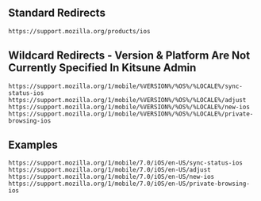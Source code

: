 ## Standard Redirects

```
https://support.mozilla.org/products/ios
```

## Wildcard Redirects - Version & Platform Are Not Currently Specified In Kitsune Admin

```
https://support.mozilla.org/1/mobile/%VERSION%/%OS%/%LOCALE%/sync-status-ios
https://support.mozilla.org/1/mobile/%VERSION%/%OS%/%LOCALE%/adjust
https://support.mozilla.org/1/mobile/%VERSION%/%OS%/%LOCALE%/new-ios
https://support.mozilla.org/1/mobile/%VERSION%/%OS%/%LOCALE%/private-browsing-ios
```

## Examples

```
https://support.mozilla.org/1/mobile/7.0/iOS/en-US/sync-status-ios
https://support.mozilla.org/1/mobile/7.0/iOS/en-US/adjust
https://support.mozilla.org/1/mobile/7.0/iOS/en-US/new-ios
https://support.mozilla.org/1/mobile/7.0/iOS/en-US/private-browsing-ios
```